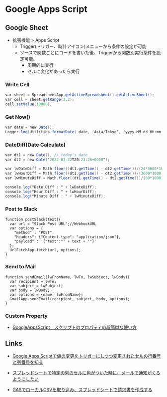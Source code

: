 # Google Apps Script

## Google Sheet

* 拡張機能 > Apps Script
  * Trigger(トリガー、時計アイコン)メニューから条件の設定が可能
  * ソースで関数ごとにコードを書いた後、Triggerから関数別実行条件を設定可能。
    * 周期的に実行
    * セルに変化があったら実行

### Write Cell

```gs
var sheet = SpreadsheetApp.getActiveSpreadsheet().getActiveSheet();
var cell = sheet.getRange(3,2);
cell.setValue(10000);
```

### Get Now()

```gs
var date = new Date();
Logger.log(Utilities.formatDate( date, 'Asia/Tokyo', 'yyyy-MM-dd HH:mm:ss'));
```

### DateDiff(Date Calculate)

```gs
var dt1 = new Date(), // today's date
var dt2 = new Date("2022-03-22T20:23:26+0000"); 

var lwDateDiff = Math.floor((dt1.getTime() - dt2.getTime())/(24*3600*1000));
var lwHourDiff = Math.floor((dt1.getTime() - dt2.getTime())/(3600*1000));
var lwMinuteDiff = Math.floor((dt1.getTime() - dt2.getTime())/(60*1000));

console.log("Date Diff : " + lwDateDiff);
console.log("Hour Diff : " + lwHourDiff);
console.log("Minute Diff : " + lwMinuteDiff);
```

### Post to Slack

```ga
function postSlack(text){
  var url = "Slack Post URL";//WebhookURL
  var options = {
    "method" : "POST",
    "headers": {"Content-type": "application/json"},
    "payload" : '{"text":"' + text + '"}'
  };
  UrlFetchApp.fetch(url, options);
}

```

### Send to Mail

```ga
function sendEmail(lwFromName, lwTo, lwSubject, lwBody){
  var recipient = lwTo;
  var subject = lwSubject;
  var body = lwBody;
  var options = {name: lwFromName};
  GmailApp.sendEmail(recipient, subject, body, options);
}

```


### Custom Property

* [GoogleAppsScript　スクリプトのプロパティの超簡単な使い方](https://qiita.com/0Delta/items/7d8303eebbff4062069e)

## Links

* [Google Apps Scriptで値の変更をトリガーにしつつ変更されたセルの行番号と列番号を知る](https://tonari-it.com/gas-trigger-changed/#toc2)
* [スプレッドシートで特定の列のセルに色がついた時に、メールで通知がくるようにしたい](https://teratail.com/questions/295611)

* [GASでローカルCSVを取り込み、スプレッドシートで請求書を作成する](https://dev.classmethod.jp/articles/gas-ss-csv-create-invoice/)

